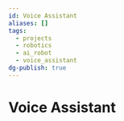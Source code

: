 ```yaml
---
id: Voice Assistant
aliases: []
tags:
  - projects
  - robotics
  - ai_robot
  - voice_assistant
dg-publish: true
---
```

# Voice Assistant
